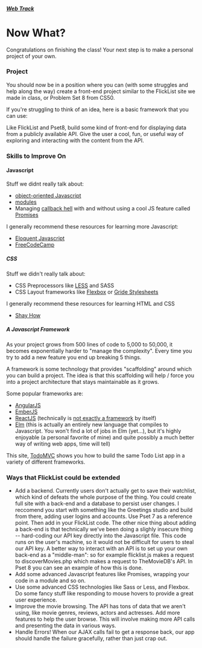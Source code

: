 ##### [Web Track](../..)

# Now What?

Congratulations on finishing the class! Your next step is to make a personal project of your own.

### Project

You should now be in a position where you can (with some struggles and help along the way) create a front-end project similar to the FlickList site we made in class, or Problem Set 8 from CS50.

If you're struggling to think of an idea, here is a basic framework that you can use:

Like FlickList and Pset8, build some kind of front-end for displaying data from a publicly available API. Give the user a cool, fun, or useful way of exploring and interacting with the content from the API. 

### Skills to Improve On

#### Javascript

Stuff we didnt really talk about:
* <a href="https://www.udacity.com/course/object-oriented-javascript--ud015" target="_blank">object-oriented Javascript</a>
* <a href="http://eloquentjavascript.net/10_modules.html" target="_blank">modules</a>
* Managing <a href="http://callbackhell.com" target="_blank">callback hell</a> with and without using a cool JS feature called <a href="http://blog.parse.com/learn/engineering/whats-so-great-about-javascript-promises/" target="_blank">Promises</a>

I generally recommend these resources for learning more Javascript:
* <a href="https://eloquentjavascript.net" target="_blank">Eloquent Javascript</a>
* <a href="https://www.freecodecamp.com" target="_blank">FreeCodeCamp</a>

##### CSS

Stuff we didn't really talk about:
* CSS Preprocessors like <a href="http://lesscss.org">LESS</a> and <a>SASS</a>
* CSS Layout frameworks like <a href="http://flexbox.io" target="_blank">Flexbox</a> or <a href="https://gridstylesheets.org" target="_blank">Gride Stylesheets</a>

I generally recommend these resources for learning HTML and CSS
* <a href="http://learn.shayhowe.com/html-css/" target="_blank">Shay How</a>


##### A Javascript Framework

As your project grows from 500 lines of code to 5,000 to 50,000, it becomes exponentially harder to "manage the complexity". Every time you try to add a new feature you end up breaking 5 things. 

A framework is some technology that provides "scaffolding" around which you can build a project. The idea is that this scaffolding will help / force you into a project architecture that stays maintainable as it grows. 

Some popular frameworks are:
* <a href="https://angularjs.org" target="_blank">AngularJS</a>
* <a href="http://emberjs.com" target="_blank">EmberJS</a>
* <a href="https://facebook.github.io/react/" target="_blank">ReactJS</a> (technically is <a href="http://blog.andrewray.me/reactjs-for-stupid-people/" target="_blank">not exactly a framework</a> by itself)
* <a href="https://elm-lang.org" target="_blank">Elm</a> (this is actually an entirely new language that compiles to Javascript. You won't find a lot of jobs in Elm (yet...), but it's highly enjoyable (a personal favorite of mine) and quite possibly a much better way of writing web apps, time will tell)

This site, <a href="http://todomvc.com" target="_blank">TodoMVC</a> shows you how to build the same Todo List app in a variety of different frameworks.


### Ways that FlickList could be extended

* Add a backend. Currently users don't actually get to save their watchlist, which kind of defeats the whole purpose of the thing. You could create full site with a back-end and a database to persist user changes. I reccomend you start with something like the Greetings studio and build from there, adding user logins and accounts. Use Pset 7 as a reference point. Then add in your FlickList code. The other nice thing about adding a back-end is that technically we've been doing a slighly insecure thing -- hard-coding our API key directly into the Javascript file. This code runs on the user's machine, so it would not be difficult for users to steal our API key. A better way to interact with an API is to set up your own back-end as a "middle-man": so for example flicklist.js makes a request to discoverMovies.php which makes a request to TheMovieDB's API. In Pset 8 you can see an example of how this is done.
* Add some advanced Javascript features like Promises, wrapping your code in a module and so on.
* Use some advanced CSS technologies like Sass or Less, and Flexbox. Do some fancy stuff like responding to mouse hovers to provide a great user experience.
* Improve the movie browsing. The API has tons of data that we aren't using, like movie genres, reviews, actors and actresses. Add more features to help the user browse. This will involve making more API calls and presenting the data in various ways.
* Handle Errors! When our AJAX calls fail to get a response back, our app should handle the failure gracefully, rather than just crap out.
